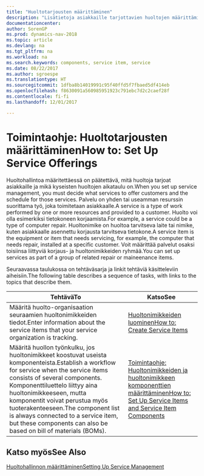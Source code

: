 ```yaml
---
title: "Huoltotarjousten määrittäminen"
description: "Lisätietoja asiakkaille tarjottavien huoltojen määrittämisestä."
documentationcenter: 
author: SorenGP
ms.prod: dynamics-nav-2018
ms.topic: article
ms.devlang: na
ms.tgt_pltfrm: na
ms.workload: na
ms.search.keywords: components, service item, service
ms.date: 08/22/2017
ms.author: sgroespe
ms.translationtype: HT
ms.sourcegitcommit: 1dfba8b14019991c95f40ffd5f7fbaed5df414eb
ms.openlocfilehash: f8630091a560985951923c791ebc7d2c2caef28f
ms.contentlocale: fi-fi
ms.lasthandoff: 12/01/2017

---
```


# <a name="how-to-set-up-service-offerings"></a><span data-ttu-id="272a2-103">Toimintaohje: Huoltotarjousten määrittäminen</span><span class="sxs-lookup"><span data-stu-id="272a2-103">How to: Set Up Service Offerings</span></span>
<span data-ttu-id="272a2-104">Huoltohallintoa määritettäessä on päätettävä, mitä huoltoja tarjoat asiakkaille ja mikä kyseisten huoltojen aikataulu on.</span><span class="sxs-lookup"><span data-stu-id="272a2-104">When you set up service management, you must decide what services to offer customers and the schedule for those services.</span></span> <span data-ttu-id="272a2-105">Palvelu on yhden tai useamman resurssin suorittama työ, joka toimitetaan asiakkaalle.</span><span class="sxs-lookup"><span data-stu-id="272a2-105">A service is a type of work performed by one or more resources and provided to a customer.</span></span> <span data-ttu-id="272a2-106">Huolto voi olla esimerkiksi tietokoneen korjaamista.</span><span class="sxs-lookup"><span data-stu-id="272a2-106">For example, a service could be a type of computer repair.</span></span> <span data-ttu-id="272a2-107">Huoltonimike on huoltoa tarvitseva laite tai nimike, kuten asiakkaalle asennettu korjausta tarvitseva tietokone.</span><span class="sxs-lookup"><span data-stu-id="272a2-107">A service item is the equipment or item that needs servicing, for example, the computer that needs repair, installed at a specific customer.</span></span> <span data-ttu-id="272a2-108">Voit määrittää palvelut osaksi toisiinsa liittyviä korjaus- ja huoltonimikkeiden ryhmää.</span><span class="sxs-lookup"><span data-stu-id="272a2-108">You can set up services as part of a group of related repair or maineenance items.</span></span>  
  
<span data-ttu-id="272a2-109">Seuraavassa taulukossa on tehtäväsarja ja linkit tehtäviä käsitteleviin aiheisiin.</span><span class="sxs-lookup"><span data-stu-id="272a2-109">The following table describes a sequence of tasks, with links to the topics that describe them.</span></span>  
  
|<span data-ttu-id="272a2-110">**Tehtävä**</span><span class="sxs-lookup"><span data-stu-id="272a2-110">**To**</span></span>|<span data-ttu-id="272a2-111">**Katso**</span><span class="sxs-lookup"><span data-stu-id="272a2-111">**See**</span></span>|  
|------------|-------------|  
|<span data-ttu-id="272a2-112">Määritä huolto-organisaation seuraamien huoltonimikkeiden tiedot.</span><span class="sxs-lookup"><span data-stu-id="272a2-112">Enter information about the service items that your service organization is tracking.</span></span>|[<span data-ttu-id="272a2-113">Huoltonimikkeiden luominen</span><span class="sxs-lookup"><span data-stu-id="272a2-113">How to: Create Service Items</span></span>](service-how-to-create-service-items.md)|  
|<span data-ttu-id="272a2-114">Määritä huollon työnkulku, jos huoltonimikkeet koostuvat useista komponenteista.</span><span class="sxs-lookup"><span data-stu-id="272a2-114">Establish a workflow for service when the service items consists of several components.</span></span> <span data-ttu-id="272a2-115">Komponenttiluettelo liittyy aina huoltonimikkeeseen, mutta komponentit voivat perustua myös tuoterakenteeseen.</span><span class="sxs-lookup"><span data-stu-id="272a2-115">The component list is always connected to a service item, but these components can also be based on bill of materials (BOMs).</span></span>|[<span data-ttu-id="272a2-116">Toimintaohje: Huoltonimikkeiden ja huoltonimikkeen komponenttien määrittäminen</span><span class="sxs-lookup"><span data-stu-id="272a2-116">How to: Set Up Service Items and Service Item Components</span></span>](service-how-setup-service-items.md)|  
  
## <a name="see-also"></a><span data-ttu-id="272a2-117">Katso myös</span><span class="sxs-lookup"><span data-stu-id="272a2-117">See Also</span></span>  
[<span data-ttu-id="272a2-118">Huoltohallinnon määrittäminen</span><span class="sxs-lookup"><span data-stu-id="272a2-118">Setting Up Service Management</span></span>](service-setup-service.md)   
